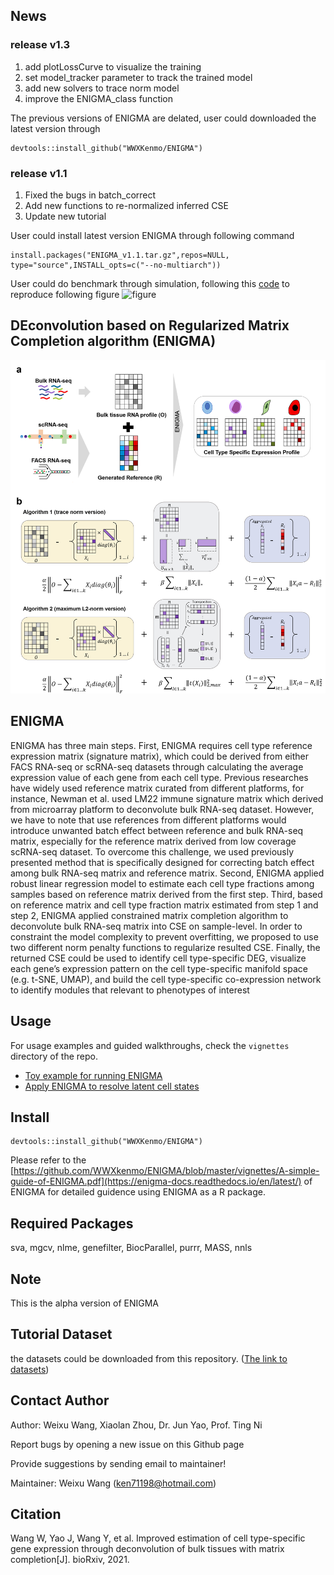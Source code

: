 ## News
### release v1.3
1. add plotLossCurve to visualize the training
2. set model_tracker parameter to track the trained model
3. add new solvers to trace norm model
4. improve the ENIGMA_class function

The previous versions of ENIGMA are delated, user could downloaded the latest version through
```
devtools::install_github("WWXKenmo/ENIGMA")
```


### release v1.1
1. Fixed the bugs in batch_correct
2. Add new functions to re-normalized inferred CSE
3. Update new tutorial

User could install latest version ENIGMA through following command
```
install.packages("ENIGMA_v1.1.tar.gz",repos=NULL, type="source",INSTALL_opts=c("--no-multiarch"))
```
User could do benchmark through simulation, following this [code](https://github.com/WWXkenmo/ENIGMA/blob/main/cell_heterogeneity.R) to reproduce following figure
![figure](https://github.com/WWXkenmo/ENIGMA/blob/master/vignettes/overall.png)

## DEconvolution based on Regularized Matrix Completion algorithm (ENIGMA)
![ENIGMA](https://github.com/WWXkenmo/ENIGMA/blob/master/vignettes/Fig1.png)

## ENIGMA
ENIGMA has three main steps. First, ENIGMA requires cell type reference expression matrix (signature matrix), which could be derived from either FACS RNA-seq or scRNA-seq datasets through calculating the average expression value of each gene from each cell type. Previous researches have widely used reference matrix curated from different platforms, for instance, Newman et al. used LM22 immune signature matrix which
derived from microarray platform to deconvolute bulk RNA-seq dataset. However, we
have to note that use references from different platforms would introduce unwanted batch
effect between reference and bulk RNA-seq matrix, especially for the reference matrix
derived from low coverage scRNA-seq dataset. To overcome this challenge, we used
previously presented method that is specifically designed for correcting batch effect among
bulk RNA-seq matrix and reference matrix. Second, ENIGMA applied robust
linear regression model to estimate each cell type fractions among samples based on
reference matrix derived from the first step. Third, based on reference matrix and cell type
fraction matrix estimated from step 1 and step 2, ENIGMA applied constrained matrix
completion algorithm to deconvolute bulk RNA-seq matrix into CSE on sample-level. In
order to constraint the model complexity to prevent overfitting, we proposed to use two
different norm penalty functions to regularize resulted CSE. Finally, the returned CSE could
be used to identify cell type-specific DEG, visualize each gene’s expression pattern on the
cell type-specific manifold space (e.g. t-SNE, UMAP), and build the cell type-specific
co-expression network to identify modules that relevant to phenotypes of interest

## Usage
For usage examples and guided walkthroughs, check the `vignettes` directory of the repo. 

* [Toy example for running ENIGMA](https://htmlpreview.github.io/?https://github.com/WWXkenmo/ENIGMA/blob/master/vignettes/ENIGMA_toy2.html)
* [Apply ENIGMA to resolve latent cell states](https://htmlpreview.github.io/?https://github.com/WWXkenmo/ENIGMA/blob/master/vignettes/ENIGMA_cell_heterogeneity1.html)
## Install
```
devtools::install_github("WWXKenmo/ENIGMA")
```
Please refer to the [https://github.com/WWXkenmo/ENIGMA/blob/master/vignettes/A-simple-guide-of-ENIGMA.pdf](https://enigma-docs.readthedocs.io/en/latest/) of ENIGMA for detailed guidence using ENIGMA as a R package. 

## Required Packages
sva, mgcv, nlme, genefilter, BiocParallel, purrr, MASS, nnls

## Note
This is the alpha version of ENIGMA

## Tutorial Dataset
the datasets could be downloaded from this repository. ([The link to datasets](https://github.com/WWXkenmo/ENIGMA/tree/master))

## Contact Author
Author: Weixu Wang, Xiaolan Zhou, Dr. Jun Yao, Prof. Ting Ni

Report bugs by opening a new issue on this Github page

Provide suggestions by sending email to maintainer!

Maintainer: Weixu Wang (ken71198@hotmail.com)

## Citation
Wang W, Yao J, Wang Y, et al. Improved estimation of cell type-specific gene expression through deconvolution of bulk tissues with matrix completion[J]. bioRxiv, 2021.
